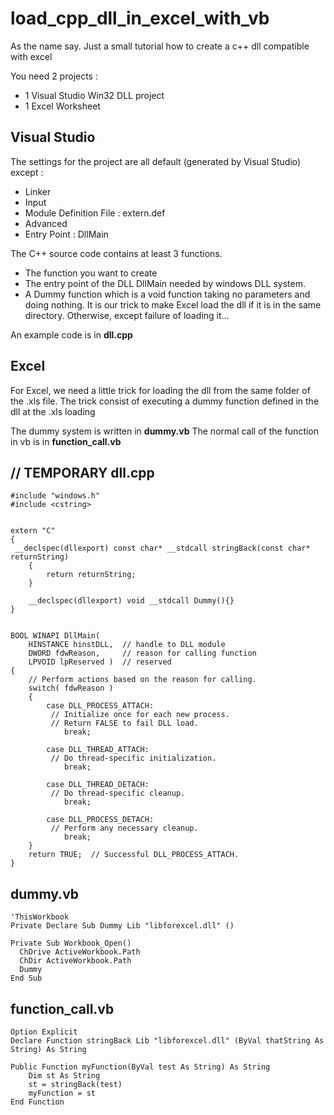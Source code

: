 load_cpp_dll_in_excel_with_vb
=============================

As the name say. Just a small tutorial how to create a c++ dll compatible with excel

You need 2 projects : 
* 1 Visual Studio Win32 DLL project
* 1 Excel Worksheet

Visual Studio
-------------
The settings for the project are all default (generated by Visual Studio) except :
* Linker
 * Input
  * Module Definition File : extern.def
 * Advanced
  * Entry Point : DllMain

The C++ source code contains at least 3 functions.
* The function you want to create
* The entry point of the DLL DllMain needed by windows DLL system.
* A Dummy function which is a void function taking no parameters and doing nothing. It is our trick to make Excel load the dll if it is in the same directory. Otherwise, except failure of loading it...

An example code is in **dll.cpp**

Excel
-----
For Excel, we need a little trick for loading the dll from the same folder of the .xls file.
The trick consist of executing a dummy function defined in the dll at the .xls loading

The dummy system is written in **dummy.vb**
The normal call of the function in vb is in **function_call.vb**


// TEMPORARY
dll.cpp
-------
    #include "windows.h"
    #include <cstring>
    
    
    extern "C" 
    {
     __declspec(dllexport) const char* __stdcall stringBack(const char* returnString)
    	{
    		return returnString;
    	}
    
    	__declspec(dllexport) void __stdcall Dummy(){}
    }
    
    
    BOOL WINAPI DllMain(
        HINSTANCE hinstDLL,  // handle to DLL module
        DWORD fdwReason,     // reason for calling function
        LPVOID lpReserved )  // reserved
    {
        // Perform actions based on the reason for calling.
        switch( fdwReason ) 
        { 
            case DLL_PROCESS_ATTACH:
             // Initialize once for each new process.
             // Return FALSE to fail DLL load.
                break;
    
            case DLL_THREAD_ATTACH:
             // Do thread-specific initialization.
                break;
    
            case DLL_THREAD_DETACH:
             // Do thread-specific cleanup.
                break;
    
            case DLL_PROCESS_DETACH:
             // Perform any necessary cleanup.
                break;
        }
        return TRUE;  // Successful DLL_PROCESS_ATTACH.
    }

dummy.vb
--------
    'ThisWorkbook
    Private Declare Sub Dummy Lib "libforexcel.dll" ()
    
    Private Sub Workbook_Open()
      ChDrive ActiveWorkbook.Path
      ChDir ActiveWorkbook.Path
      Dummy
    End Sub

function_call.vb
----------------
    Option Explicit
    Declare Function stringBack Lib "libforexcel.dll" (ByVal thatString As String) As String
    
    Public Function myFunction(ByVal test As String) As String
        Dim st As String
        st = stringBack(test)
        myFunction = st
    End Function
